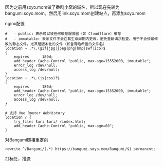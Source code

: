 因为之前用soyo.mom做了番剧小窝的域名，所以现在先转为bangumi.soyo.mom。然后用link.soyo.mom创建站点，再添加soyo.mom

nginx配置
```nginx
#   - public: 表示可以被任何缓存服务器（如 Cloudflare）缓存
#   - immutable: 表示文件不会在其生命周期内更改，避免重新请求检查，用于不会频繁修改的静态文件，尤其是版本化的文件（如含有哈希值的文件名）
location ~ .*\.(gif|jpg|jpeg|png|bmp|swf|ico)$
{
	expires      180d;
	add_header Cache-Control "public, max-age=15552000, immutable";
	error_log /dev/null;
	access_log /dev/null;
}
location ~ .*\.(js|css)?$
{
	expires      180d;
	add_header Cache-Control "public, max-age=15552000, immutable";
	error_log /dev/null;
	access_log /dev/null;
}

# 支持 Vue Router WebHistory
location / {
	try_files $uri $uri/ /index.html;
	add_header Cache-Control "public, max-age=60";
}
```


对Bangumi链接重定向
```nginx
rewrite ^/Bangumi/(.*) https://bangumi.soyo.mom/Bangumi/$1 permanent;
```

打标签，推送
